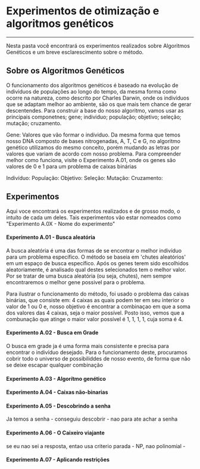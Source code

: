 # Experimentos de otimização e algoritmos genéticos
- - - -
Nesta pasta você encontrará os experimentos realizados sobre Algoritmos Genéticos e um breve esclarescimento sobre o método.

## Sobre os Algoritmos Genéticos
O funcionamento dos algoritmos genéticos é baseado na evolução de individuos de populações ao longo do tempo, da mesma forma como ocorre na natureza, como descrito por Charles Darwin, onde os indivíduos que se adaptam melhor ao ambiente, são os que mais tem chance de gerar descentendes.
Para construir a base do nosso algoritmo, vamos usar as principais componetnes; gene; individuo; população; objetivo; seleção; mutação; cruzamento.

Gene: Valores que vão formar o individuo. 
Da mesma forma que temos nosso DNA composto de bases nitrogenadas, A, T, C e G, no algoritmo genético utilizamos do mesmo conceito, porém mudando as letras por valores que variam de acordo com nosso problema. Para compreender melhor como funciona, visite o Experimento A.01, onde os genes são valores de 0 e 1 para um problema de caixas binárias

Indivíduo:
População:
Objetivo:
Seleção:
Mutação:
Cruzamento:

## Experimentos
Aqui voce encontrará os experimentos realizados e de grosso modo, o intuíto de cada um deles. Tais experimentos vão estar nomeados como "Experimento A.0X - Nome do experimento"

#### Experimento A.01 - Busca aleatória
A busca aleatória é uma das formas de se encontrar o melhor indivíduo para um problema específico. O método se baseia em 'chutes aleatórios' em um espaço de busca específico. 
Após os genes terem sido escolhidos aleatoriamente, é analisado qual destes selecionados tem o melhor valor.
Por se tratar de uma busca aleatória (ou seja, chutes), nem sempre encontraremos o melhor gene possivel para o problema.

Para ilustrar o funcionamento do método, foi usado o problema das caixas binárias, que consiste em:
4 caixas as quais podem ter em seu interior o valor de 1 ou 0 e, nosso objetivo é encontrar a combinaçao em que a soma dos valores das 4 caixas, seja o maior possível.
Posto isso, vemos que a combunação que atinge o maior valor possível é 1, 1, 1, 1, cuja soma é 4.

#### Experimento A.02 - Busca em Grade
O busca em grade ja é uma forma mais consistente e precisa para encontrar o indivíduo desejado.
Para o funcionamento deste, procuramos cobrir todo o universo de possibiliddes de nosso evento, de forma que não se deixe escapar qualquer combinação

#### Experimento A.03 - Algorítmo genético

#### Experimento A.04 - Caixas não-binarias 

#### Experimento A.05 - Descobrindo a senha
Ja temos a senha - conseguiu descobrir - nao para ate achar a senha

#### Experimento A.06 - O Caixeiro viajante
se eu nao sei a resposta, entao usa criterio parada - NP, nao polinomial - 
#### Experimento A.07 - Aplicando restrições
